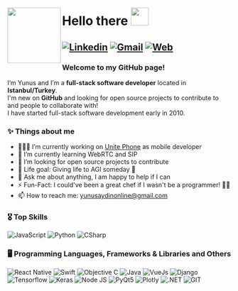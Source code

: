 # <img src="https://www.yunusaydin.net/static/memoji-md.png" height="125px" width ="120px" align="left" /> Hello there <img src="https://www.yunusaydin.net/static/hi.gif" width="40px" />
[![Linkedin](https://img.shields.io/badge/-YUNUS_AYDIN-blue?style=flat&logo=Linkedin&logoColor=white)](https://www.linkedin.com/in/yunusaydinonline/)
[![Gmail](https://img.shields.io/badge/-yunusaydinonline@gmail.com-c14438?style=flat&logo=Gmail&logoColor=white)](mailto:yunusaydinonline@gmail.com.com)
[![Web](https://img.shields.io/badge/-Website-333333?style=flat&logo=google-chrome&logoColor=FFFFFF)](https://www.yunusaydin.net)
---
### Welcome to my GitHub page!
I’m Yunus and I’m a **full-stack software developer** located in **Istanbul/Turkey**.  
I'm new on **GitHub** and looking for open source projects to contribute to and people to collaborate with!  
I have started full-stack software development early in 2010.  

### ✨ Things about me
- 👨🏻‍💻 I’m currently working on [Unite Phone](https://apps.apple.com/tr/app/unite-phone/id1550933315) as mobile developer
- 🌱 I’m currently learning WebRTC and SIP
- 👯 I’m looking for open source projects to contribute
- 🚀 Life goal: Giving life to AGI someday 🤖
- 💬 Ask me about anything, I am happy to help if I can
- ⚡️ Fun-Fact: I could've been a great chef if I wasn't be a programmer! 👨‍🍳
- 📫 How to reach me: yunusaydinonline@gmail.com

### 🎖 Top Skills
![JavaScript](https://img.shields.io/badge/-JavaScript-333333?style=flat&logo=JavaScript&logoColor=f7df1d)
![Python](https://img.shields.io/badge/-Python-333333?style=flat&logo=Python&logoColor=4585ba)
![CSharp](https://img.shields.io/badge/-CSharp-333333?style=flat&logo=CSharp&logoColor=f4f3f6)

### 🖥 Programming Languages, Frameworks & Libraries and Others
![React Native](https://img.shields.io/badge/-React_Native-333333?style=flat&logo=React&logoColor=04d1f6)
![Swift](https://img.shields.io/badge/-Swift-333333?style=flat&logo=Swift&logoColor=e74e36)
![Objective C](https://img.shields.io/badge/-Objective_C-333333?style=flat&logo=Apple&logoColor=FFFFFF)
![Java](https://img.shields.io/badge/-Java_for_Android-333333?style=flat&logo=Android&logoColor=3cd381)
![VueJs](https://img.shields.io/badge/-VueJS-333333?style=flat&logo=Vue.js&logoColor=2e7052)
![Django](https://img.shields.io/badge/-Django-333333?style=flat&logo=Django&logoColor=2ca473)  
![Tensorflow](https://img.shields.io/badge/-Tensorflow-333333?style=flat&logo=Tensorflow&logoColor=f7ad03)
![Keras](https://img.shields.io/badge/-Keras-333333?style=flat&logo=Keras&logoColor=ca0404)
![Node JS](https://img.shields.io/badge/-Node.js-333333?style=flat&logo=Node.js&logoColor=7fc52a)
![PyQt5](https://img.shields.io/badge/-PyQt5-333333?style=flat&logo=QT&logoColor=02c55a)
![Plotly](https://img.shields.io/badge/-Plotly-333333?style=flat&logo=Plotly&logoColor=1498f7)
![.NET](https://img.shields.io/badge/-.NET_Framework-333333?style=flat&logo=.NET&logoColor=309fd4)
![GIT](https://img.shields.io/badge/-Git-333333?style=flat&logo=Git&logoColor=e84f32)
